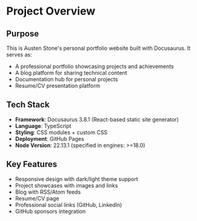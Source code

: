# Project Overview

## Purpose
This is Austen Stone's personal portfolio website built with Docusaurus. It serves as:
- A professional portfolio showcasing projects and achievements
- A blog platform for sharing technical content
- Documentation hub for personal projects
- Resume/CV presentation platform

## Tech Stack
- **Framework**: Docusaurus 3.8.1 (React-based static site generator)
- **Language**: TypeScript
- **Styling**: CSS modules + custom CSS
- **Deployment**: GitHub Pages
- **Node Version**: 22.13.1 (specified in engines: >=18.0)

## Key Features
- Responsive design with dark/light theme support
- Project showcases with images and links
- Blog with RSS/Atom feeds
- Resume/CV page
- Professional social links (GitHub, LinkedIn)
- GitHub sponsors integration